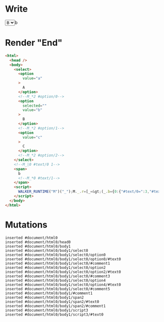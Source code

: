 # Write
  <select><option value=a>A</option><!--M_*2 #option/0--><option value=b selected>B</option><!--M_*2 #option/1--><option value=c>C</option><!--M_*2 #option/2--></select><!--M_|0 #text/0 1--><span>b<!--M_*0 #text/1--></span><script>WALKER_RUNTIME("M")("_");M._.r=[_=>(_.b={0:{"#text/0=":3,"#text/0:":"b",value:"b","#text/0!":_.a={},"#text/0(":"select"},1:_.a}),2,"__tests__/template.marko_1",0];M._.w()</script>


# Render "End"
```html
<html>
  <head />
  <body>
    <select>
      <option
        value="a"
      >
        A
      </option>
      <!--M_*2 #option/0-->
      <option
        selected=""
        value="b"
      >
        B
      </option>
      <!--M_*2 #option/1-->
      <option
        value="c"
      >
        C
      </option>
      <!--M_*2 #option/2-->
    </select>
    <!--M_|0 #text/0 1-->
    <span>
      b
      <!--M_*0 #text/1-->
    </span>
    <script>
      WALKER_RUNTIME("M")("_");M._.r=[_=&gt;(_.b={0:{"#text/0=":3,"#text/0:":"b",value:"b","#text/0!":_.a={},"#text/0(":"select"},1:_.a}),2,"__tests__/template.marko_1",0];M._.w()
    </script>
  </body>
</html>
```

# Mutations
```
inserted #document/html0
inserted #document/html0/head0
inserted #document/html0/body1
inserted #document/html0/body1/select0
inserted #document/html0/body1/select0/option0
inserted #document/html0/body1/select0/option0/#text0
inserted #document/html0/body1/select0/#comment1
inserted #document/html0/body1/select0/option2
inserted #document/html0/body1/select0/option2/#text0
inserted #document/html0/body1/select0/#comment3
inserted #document/html0/body1/select0/option4
inserted #document/html0/body1/select0/option4/#text0
inserted #document/html0/body1/select0/#comment5
inserted #document/html0/body1/#comment1
inserted #document/html0/body1/span2
inserted #document/html0/body1/span2/#text0
inserted #document/html0/body1/span2/#comment1
inserted #document/html0/body1/script3
inserted #document/html0/body1/script3/#text0
```